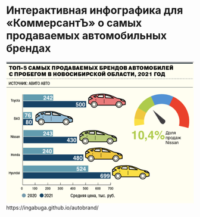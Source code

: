 # Интерактивная инфографика для «КоммерсантЪ» о самых продаваемых автомобильных брендах
<img src="images/auto.png">
https://ingabuga.github.io/autobrand/
